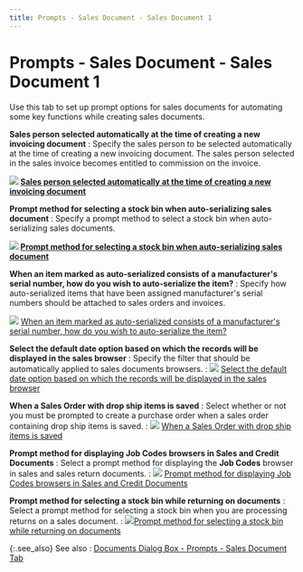 ```yaml
---
title: Prompts - Sales Document - Sales Document 1
---
```


# Prompts - Sales Document - Sales Document 1


Use this tab to set up prompt options for sales documents  for automating some key functions while creating sales documents.


**Sales person selected automatically at the time  of creating a new invoicing document**
: Specify the sales person to be selected automatically  at the time of creating a new invoicing document. The sales person selected  in the sales invoice becomes entitled to commission on the invoice.


**![]({{site.bp_baseurl}}/img/lens.gif) [Sales  person selected automatically at the time of creating a new invoicing  document]({{site.bp_baseurl}}/misc/sales_person_selected_automatically_at_the_time_of_creating_a_new_invoicing_document.html)**


**Prompt method for selecting a stock bin when  auto-serializing sales document**
: Specify a prompt method to select a stock bin when  auto-serializing sales documents.


**![]({{site.bp_baseurl}}/img/lens.gif) [Prompt  method for selecting a stock bin when auto-serializing sales document]({{site.bp_baseurl}}/misc/prompt_method_for_selecting_a_stock_area_when_auto_serializing_sales_document_prompts_tab_sales.html)**


**When an item marked as auto-serialized consists  of a manufacturer's serial number, how do you wish to auto-serialize the  item?**
: Specify how auto-serialized items that have been  assigned manufacturer's serial numbers should be attached to sales orders  and invoices.


![]({{site.bp_baseurl}}/img/lens.gif) [When  an item marked as auto-serialized consists of a manufacturer's serial  number, how do you wish to auto-serialize the item?]({{site.bp_baseurl}}/misc/when_an_item_marked_as_auto_serialized_consists_of_a_manufacturer_s_serial_number_how_do_you_wish_to_auto_serialize_the_item_.html)


**Select the default date option based on which  the records will be displayed in the sales browser**
: Specify the filter that should be automatically  applied to sales documents browsers.
: ![]({{site.bp_baseurl}}/img/lens.gif) [Select  the default date option based on which the records will be displayed in  the sales browser]({{site.bp_baseurl}}/misc/select_the_default_date_option_based_on_which_the_records_will_be_displayed_in_the_sales_browser.html)


**When a Sales Order with drop ship items is saved**
: Select whether or not you must be prompted to create  a purchase order when a sales order containing drop ship items is saved.
: ![]({{site.bp_baseurl}}/img/lens.gif) [When  a Sales Order with drop ship items is saved]({{site.bp_baseurl}}/misc/when_a_sales_order_with_drop_ship_item_is_saved_content_documetns_db.html)


**Prompt method for displaying Job Codes browsers  in Sales and Credit Documents**
: Select a prompt method for displaying the **Job Codes** browser in sales and sales  return documents.
: ![]({{site.bp_baseurl}}/img/lens.gif) [Prompt  method for displaying Job Codes browsers in Sales and Credit Documents]({{site.bp_baseurl}}/misc/prompt_method_for_displaying_job_codes_browser_in_sales_and_credit_documents_content_documents_db.html)


**Prompt method for selecting a stock bin while  returning on documents**
: Select a prompt method for selecting a stock bin  when you are processing returns on a sales document.
: ![]({{site.bp_baseurl}}/img/lens.gif)[Prompt  method for selecting a stock bin while returning on documents]({{site.bp_baseurl}}/misc/prompt_method_for_selecting_a_stock_bin_while_returning_on_documents_content_documents_db_bp.html)


{:.see_also}
See also
: [Documents  Dialog Box - Prompts - Sales Document Tab]({{site.bp_baseurl}}/flow-ctrl/ctrl/opt/prompts-tab/prompts_sales_document_tab_step_by_step_business_process_in_everest.html)
